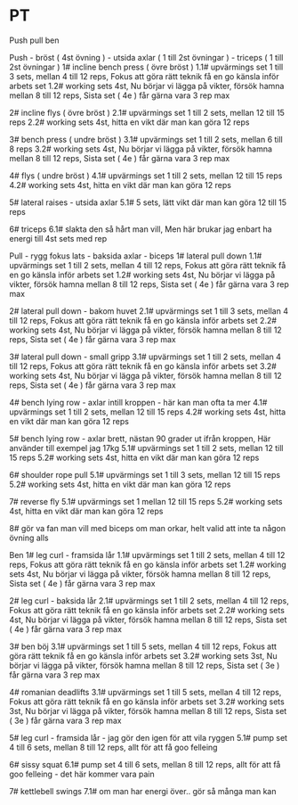 # PT

Push pull ben 

Push - bröst ( 4st övning ) - utsida axlar ( 1 till 2st övningar ) - triceps ( 1 till 2st övningar )
1# incline bench press ( övre bröst )
1.1# upvärmings set 1 till 3 sets, mellan 4 till 12 reps, Fokus att göra rätt teknik få en go känsla inför arbets set
1.2# working sets 4st, Nu börjar vi lägga på vikter, försök hamna mellan 8 till 12 reps, Sista set ( 4e ) får gärna vara 3 rep max

2# incline flys ( övre bröst )
2.1# upvärmings set 1 till 2 sets, mellan 12 till 15 reps 
2.2#  working sets 4st, hitta en vikt där man kan göra 12 reps 

3# bench press ( undre bröst )
3.1# upvärmings set 1 till 2 sets, mellan 6 till 8 reps 
3.2# working sets 4st, Nu börjar vi lägga på vikter, försök hamna mellan 8 till 12 reps, Sista set ( 4e ) får gärna vara 3 rep max

4# flys ( undre bröst )
4.1# upvärmings set 1 till 2 sets, mellan 12 till 15 reps 
4.2#  working sets 4st, hitta en vikt där man kan göra 12 reps 

5# lateral raises - utsida axlar
5.1# 5 sets, lätt vikt där man kan göra 12 till 15 reps 

6# triceps 
6.1# slakta den så hårt man vill, Men här brukar jag enbart ha energi till 4st sets med rep


Pull - rygg fokus lats - baksida axlar - biceps
1# lateral pull down
1.1# upvärmings set 1 till 2 sets, mellan 4 till 12 reps, Fokus att göra rätt teknik få en go känsla inför arbets set
1.2# working sets 4st, Nu börjar vi lägga på vikter, försök hamna mellan 8 till 12 reps, Sista set ( 4e ) får gärna vara 3 rep max

2# lateral pull down - bakom huvet
2.1# upvärmings set 1 till 3 sets, mellan 4 till 12 reps, Fokus att göra rätt teknik få en go känsla inför arbets set
2.2# working sets 4st, Nu börjar vi lägga på vikter, försök hamna mellan 8 till 12 reps, Sista set ( 4e ) får gärna vara 3 rep max


3# lateral pull down - small gripp
3.1# upvärmings set 1 till 2 sets, mellan 4 till 12 reps, Fokus att göra rätt teknik få en go känsla inför arbets set
3.2# working sets 4st, Nu börjar vi lägga på vikter, försök hamna mellan 8 till 12 reps, Sista set ( 4e ) får gärna vara 3 rep max


4# bench lying row - axlar intill kroppen - här kan man ofta ta mer 
4.1# upvärmings set 1 till 2 sets, mellan 12 till 15 reps 
4.2#  working sets 4st, hitta en vikt där man kan göra 12 reps 

5# bench lying row - axlar brett, nästan 90 grader ut ifrån kroppen, Här använder till exempel jag 17kg
5.1# upvärmings set 1 till 2 sets, mellan 12 till 15 reps 
5.2#  working sets 4st, hitta en vikt där man kan göra 12 reps 

6# shoulder rope pull
5.1# upvärmings set 1 till 3 sets, mellan 12 till 15 reps 
5.2#  working sets 4st, hitta en vikt där man kan göra 12 reps 

7# reverse fly
5.1# upvärmings set 1 mellan 12 till 15 reps 
5.2#  working sets 4st, hitta en vikt där man kan göra 12 reps 

8# gör va fan man vill med biceps om man orkar, helt valid att inte ta någon övning alls


Ben
1# leg curl - framsida lår 
1.1# upvärmings set 1 till 2 sets, mellan 4 till 12 reps, Fokus att göra rätt teknik få en go känsla inför arbets set
1.2# working sets 4st, Nu börjar vi lägga på vikter, försök hamna mellan 8 till 12 reps, Sista set ( 4e ) får gärna vara 3 rep max

2# leg curl - baksida lår 
2.1# upvärmings set 1 till 2 sets, mellan 4 till 12 reps, Fokus att göra rätt teknik få en go känsla inför arbets set
2.2# working sets 4st, Nu börjar vi lägga på vikter, försök hamna mellan 8 till 12 reps, Sista set ( 4e ) får gärna vara 3 rep max

3# ben böj 
3.1# upvärmings set 1 till 5 sets, mellan 4 till 12 reps, Fokus att göra rätt teknik få en go känsla inför arbets set
3.2# working sets 3st, Nu börjar vi lägga på vikter, försök hamna mellan 8 till 12 reps, Sista set ( 3e ) får gärna vara 3 rep max

4# romanian deadlifts
3.1# upvärmings set 1 till 5 sets, mellan 4 till 12 reps, Fokus att göra rätt teknik få en go känsla inför arbets set
3.2# working sets 3st, Nu börjar vi lägga på vikter, försök hamna mellan 8 till 12 reps, Sista set ( 3e ) får gärna vara 3 rep max

5# leg curl - framsida lår - jag gör den igen för att vila ryggen
5.1# pump set 4 till 6 sets, mellan 8 till 12 reps, allt för att få goo felleing 

6# sissy squat
6.1# pump set 4 till 6 sets, mellan 8 till 12 reps, allt för att få goo felleing - det här kommer vara pain

7# kettlebell swings
7.1# om man har energi över.. gör så många man kan
